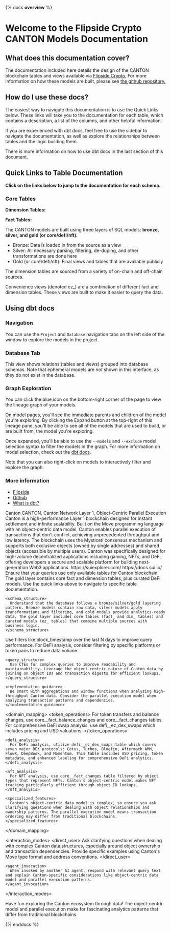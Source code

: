 {% docs __overview__ %}

# Welcome to the Flipside Crypto CANTON Models Documentation

## **What does this documentation cover?**
The documentation included here details the design of the CANTON blockchain tables and views available via [Flipside Crypto.](https://flipsidecrypto.xyz/) For more information on how these models are built, please see [the github repository.](https://github.com/flipsideCrypto/sui-models/)

## **How do I use these docs?**
The easiest way to navigate this documentation is to use the Quick Links below. These links will take you to the documentation for each table, which contains a description, a list of the columns, and other helpful information.

If you are experienced with dbt docs, feel free to use the sidebar to navigate the documentation, as well as explore the relationships between tables and the logic building them.

There is more information on how to use dbt docs in the last section of this document.

## **Quick Links to Table Documentation**

**Click on the links below to jump to the documentation for each schema.**

### Core Tables
**Dimension Tables:**
 

**Fact Tables:**
 

The CANTON models are built using three layers of SQL models: **bronze, silver, and gold (or core/defi/nft).**

- Bronze: Data is loaded in from the source as a view
- Silver: All necessary parsing, filtering, de-duping, and other transformations are done here
- Gold (or core/defi/nft): Final views and tables that are available publicly

The dimension tables are sourced from a variety of on-chain and off-chain sources.

Convenience views (denoted ez_) are a combination of different fact and dimension tables. These views are built to make it easier to query the data.

## **Using dbt docs**
### Navigation

You can use the ```Project``` and ```Database``` navigation tabs on the left side of the window to explore the models in the project.

### Database Tab

This view shows relations (tables and views) grouped into database schemas. Note that ephemeral models are *not* shown in this interface, as they do not exist in the database.

### Graph Exploration

You can click the blue icon on the bottom-right corner of the page to view the lineage graph of your models.

On model pages, you'll see the immediate parents and children of the model you're exploring. By clicking the Expand button at the top-right of this lineage pane, you'll be able to see all of the models that are used to build, or are built from, the model you're exploring.

Once expanded, you'll be able to use the ```--models``` and ```--exclude``` model selection syntax to filter the models in the graph. For more information on model selection, check out the [dbt docs](https://docs.getdbt.com/docs/model-selection-syntax).

Note that you can also right-click on models to interactively filter and explore the graph.

### **More information**
- [Flipside](https://flipsidecrypto.xyz/)
- [Github](https://github.com/FlipsideCrypto/sui-models)
- [What is dbt?](https://docs.getdbt.com/docs/introduction)

<llm>
<blockchain>Canton</blockchain>
<aliases>CANTON, Canton Network</aliases>
<ecosystem>Layer 1, Object-Centric Parallel Execution</ecosystem>
<description>Canton is a high-performance Layer 1 blockchain designed for instant settlement and infinite scalability. Built on the Move programming language with an object-centric data model, Canton enables parallel execution of transactions that don't conflict, achieving unprecedented throughput and low latency. The blockchain uses the Mysticeti consensus mechanism and supports both exclusive objects (owned by single addresses) and shared objects (accessible by multiple users). Canton was specifically designed for high-volume decentralized applications including gaming, NFTs, and DeFi, offering developers a secure and scalable platform for building next-generation Web3 applications.</description>
<external_resources>
    <block_scanner>https://suiexplorer.com/</block_scanner>
    <developer_documentation>https://docs.sui.io/</developer_documentation>
</external_resources>
<expert>
  <constraints>
    <table_availability>
      Ensure that your queries use only available tables for Canton blockchain. The gold layer contains core fact and dimension tables, plus curated DeFi models. Use the quick links above to navigate to specific table documentation.
    </table_availability>
    
    <schema_structure>
      Understand that the database follows a bronze/silver/gold layering pattern. Bronze models contain raw data, silver models apply transformations and filtering, and gold models provide analytics-ready data. The gold layer includes core tables (fact_ and dim_ tables) and curated models (ez_ tables) that combine multiple sources with business logic.
    </schema_structure>
  </constraints>

  <optimization>
    <performance_filters>
      Use filters like block_timestamp over the last N days to improve query performance. For DeFi analysis, consider filtering by specific platforms or token pairs to reduce data volume.
    </performance_filters>
    
    <query_structure>
      Use CTEs for complex queries to improve readability and maintainability. Leverage the object-centric nature of Canton data by joining on object IDs and transaction digests for efficient lookups.
    </query_structure>
    
    <implementation_guidance>
      Be smart with aggregations and window functions when analyzing high-throughput Canton data. Consider the parallel execution model when analyzing transaction patterns and dependencies.
    </implementation_guidance>
  </optimization>

  <domain_mapping>
    <token_operations>
      For token transfers and balance changes, use core__fact_balance_changes and core__fact_changes tables. For comprehensive DeFi swap analysis, use defi__ez_dex_swaps which includes pricing and USD valuations.
    </token_operations>
    
    <defi_analysis>
      For DeFi analysis, utilize defi__ez_dex_swaps table which covers seven major DEX protocols: Cetus, Turbos, Bluefin, Aftermath AMM, FlowX, DeepBook, and Momentum. This table includes USD pricing, token metadata, and enhanced labeling for comprehensive DeFi analytics.
    </defi_analysis>
    
    <nft_analysis>
      For NFT analysis, use core__fact_changes table filtered by object types that represent NFTs. Canton's object-centric model makes NFT tracking particularly efficient through object ID lookups.
    </nft_analysis>
    
    <specialized_features>
      Canton's object-centric data model is complex, so ensure you ask clarifying questions when dealing with object relationships and ownership patterns. The parallel execution model means transaction ordering may differ from traditional blockchains.
    </specialized_features>
  </domain_mapping>

  <interaction_modes>
    <direct_user>
      Ask clarifying questions when dealing with complex Canton data structures, especially around object ownership and transaction dependencies. Provide specific examples using Canton's Move type format and address conventions.
    </direct_user>
    
    <agent_invocation>
      When invoked by another AI agent, respond with relevant query text and explain Canton-specific considerations like object-centric data model and parallel execution patterns.
    </agent_invocation>
  </interaction_modes>

  <engagement>
    <exploration_tone>
      Have fun exploring the Canton ecosystem through data! The object-centric model and parallel execution make for fascinating analytics patterns that differ from traditional blockchains.
    </exploration_tone>
  </engagement>
</expert>
</llm>

{% enddocs %}